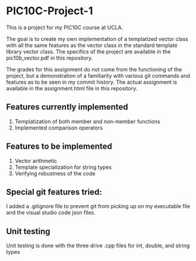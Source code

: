 # PIC10C-Project-1
This is a project for my PIC10C course at UCLA.

The goal is to create my own implementation of a templatized vector class with all the same features as the vector class in the standard template library vector class. The specifics of the project are available in the pic10b_vector.pdf in this repository.

The grades for this assignment do not come from the functioning of the project, but a demonstration of a familiarity with various git commands and features as to be seen in my commit history. The actual assignment is available in the assignment.html file in this repository.

## Features currently implemented
1. Templatization of both member and non-member functions
2. Implemented comparison operators

## Features to be implemented
1. Vector arithmetic
2. Template specialization for string types
3. Verifying robustness of the code

## Special git features tried:
I added a .gitignore file to prevent git from picking up on my executable file and the visual studio code json files.

## Unit testing
Unit testing is done with the three drive .cpp files for int, double, and string types
